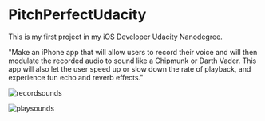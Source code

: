 # PitchPerfectUdacity
This is my first project in my iOS Developer Udacity Nanodegree. 

"Make an iPhone app that will allow users to record their voice and will then modulate the recorded audio to sound like a Chipmunk or Darth Vader. This app will also let the user speed up or slow down the rate of playback, and experience fun echo and reverb effects."






![recordsounds](https://user-images.githubusercontent.com/22419254/32277040-9989ac6e-bee7-11e7-8faa-8d0051d8a0ab.gif)




![playsounds](https://user-images.githubusercontent.com/22419254/32277095-c0349022-bee7-11e7-9610-ee3adb10d1b6.gif)
